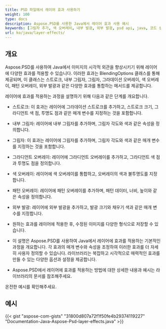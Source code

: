 ```yaml
---
title: PSD 파일에서 레이어 효과 사용하기
weight: 100
type: docs
description: Aspose.PSD를 사용한 Java에서 레이어 효과 사용 예시
keywords: [그림자 추가, 색 오버레이, 내부 발광, 외부 발광, psd api, java, 코드 샘플]
url: ko/java/layer-effects/
---
```


## **개요**
Aspose.PSD를 사용하여 Java에서 이미지의 시각적 외관을 향상시키기 위해 레이어에 다양한 효과를 적용할 수 있습니다. 이러한 효과는 BlendingOptions 클래스를 통해 제공되며, 이 클래스는 스트로크, 내부 그림자, 그림자, 그라데이션 오버레이, 색 오버레이, 패턴 오버레이, 외부 발광과 같은 다양한 효과를 통합하는 메서드를 제공합니다.

레이어에 효과를 적용하는 과정을 설명하기 위해 다음과 같은 단계를 개요합니다.

- 스트로크: 이 효과는 레이어에 그라데이션 스트로크를 추가하고, 스트로크 크기, 그라디언트 색 점, 투명도 점과 같은 매개 변수를 지정하는 것을 포함합니다.

- 내부 그림자: 레이어에 내부 그림자를 추가하며, 그림자 각도와 색과 같은 속성을 정의합니다.

- 그림자: 이 효과는 레이어에 그림자를 추가하며, 그림자 각도와 색과 같은 매개 변수를 지정하는 것을 포함합니다.

- 그라디언트 오버레이: 레이어에 그라디언트 오버레이를 추가하고, 그라디언트 색 점과 투명도 점을 정의합니다.

- 색 오버레이: 레이어에 색 오버레이를 통합하고, 오버레이의 색과 불투명도를 지정합니다.

- 패턴 오버레이: 레이어에 패턴 오버레이를 추가하며, 패턴 데이터, 너비, 높이와 같은 속성을 정의합니다.

- 외부 발광: 레이어에 외부 발광을 추가하고, 발광 크기와 채우기 색과 같은 매개 변수를 지정합니다.

- 원하는 효과를 레이어에 적용한 후, 수정된 이미지를 다양한 형식으로 저장할 수 있습니다.

- 이 설명은 Aspose.PSD를 사용하여 Java에서 레이어에 효과를 적용하는 기본적인 과정을 개요합니다. 각 효과의 매개 변수와 속성을 조정하여 이러한 효과를 더 자세히 사용자 정의할 수 있습니다. 라이브러리는 복잡하고 시각적으로 매력적인 효과를 만들 수 있는 다양한 옵션과 설정을 제공합니다.

- Aspose.PSD에서 레이어에 효과를 적용하는 방법에 대한 상세한 내용과 예시는 라이브러리의 문서를 참조해주세요.

온전한 예시를 확인해주세요.

## **예시**
{{< gist "aspose-com-gists" "31800d807a72f1f50fe4b29374119227" "Documentation-Java-Aspose-Psd-layer-effects.java" >}}
